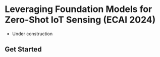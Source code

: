 # Leveraging Foundation Models for Zero-Shot IoT Sensing (ECAI 2024)
- Under construction
## Get Started
